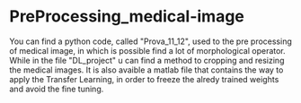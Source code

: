 # PreProcessing_medical-image
You can find a python code, called "Prova_11_12", used to the pre processing of medical image, in which is possible find a lot of morphological operator. While in the file "DL_project" u can find a method to cropping and resizing the medical images. It is also avaible a matlab file that contains the way to apply the Transfer Learning, in order to freeze the alredy trained weights and avoid the fine tuning.
